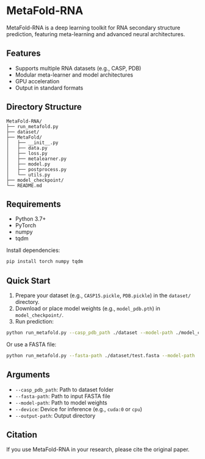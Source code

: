 # MetaFold-RNA

MetaFold-RNA is a deep learning toolkit for RNA secondary structure prediction, featuring meta-learning and advanced neural architectures.

## Features

- Supports multiple RNA datasets (e.g., CASP, PDB)
- Modular meta-learner and model architectures
- GPU acceleration
- Output in standard formats

## Directory Structure

```
MetaFold-RNA/
├── run_metafold.py
├── dataset/
├── MetaFold/
│   ├── __init__.py
│   ├── data.py
│   ├── loss.py
│   ├── metalearner.py
│   ├── model.py
│   ├── postprocess.py
│   └── utils.py
├── model_checkpoint/
└── README.md
```

## Requirements

- Python 3.7+
- PyTorch
- numpy
- tqdm

Install dependencies:
```sh
pip install torch numpy tqdm
```

## Quick Start

1. Prepare your dataset (e.g., `CASP15.pickle`, `PDB.pickle`) in the `dataset/` directory.
2. Download or place model weights (e.g., `model_pdb.pth`) in `model_checkpoint/`.
3. Run prediction:

```sh
python run_metafold.py --casp_pdb_path ./dataset --model-path ./model_checkpoint/model_pdb.pth --device cuda:0 --output-path ./output
```

Or use a FASTA file:

```sh
python run_metafold.py --fasta-path ./dataset/test.fasta --model-path ./model_checkpoint/model_pdb.pth --device cuda:0 --output-path ./output
```

## Arguments

- `--casp_pdb_path`: Path to dataset folder
- `--fasta-path`: Path to input FASTA file
- `--model-path`: Path to model weights
- `--device`: Device for inference (e.g., `cuda:0` or `cpu`)
- `--output-path`: Output directory

## Citation

If you use MetaFold-RNA in your research, please cite the original paper.
